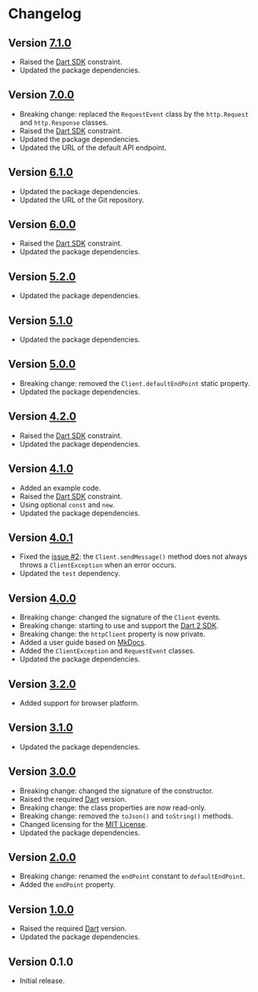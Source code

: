 # Changelog

## Version [7.1.0](https://github.com/cedx/free-mobile.dart/compare/v7.0.0...v7.1.0)
- Raised the [Dart SDK](https://dart.dev/tools/sdk) constraint.
- Updated the package dependencies.

## Version [7.0.0](https://github.com/cedx/free-mobile.dart/compare/v6.1.0...v7.0.0)
- Breaking change: replaced the `RequestEvent` class by the `http.Request` and `http.Response` classes.
- Raised the [Dart SDK](https://dart.dev/tools/sdk) constraint.
- Updated the package dependencies.
- Updated the URL of the default API endpoint.

## Version [6.1.0](https://github.com/cedx/free-mobile.dart/compare/v6.0.0...v6.1.0)
- Updated the package dependencies.
- Updated the URL of the Git repository.

## Version [6.0.0](https://github.com/cedx/free-mobile.dart/compare/v5.2.0...v6.0.0)
- Raised the [Dart SDK](https://dart.dev/tools/sdk) constraint.
- Updated the package dependencies.

## Version [5.2.0](https://github.com/cedx/free-mobile.dart/compare/v5.1.0...v5.2.0)
- Updated the package dependencies.

## Version [5.1.0](https://github.com/cedx/free-mobile.dart/compare/v5.0.0...v5.1.0)
- Updated the package dependencies.

## Version [5.0.0](https://github.com/cedx/free-mobile.dart/compare/v4.2.0...v5.0.0)
- Breaking change: removed the `Client.defaultEndPoint` static property.
- Updated the package dependencies.

## Version [4.2.0](https://github.com/cedx/free-mobile.dart/compare/v4.1.0...v4.2.0)
- Raised the [Dart SDK](https://dart.dev/tools/sdk) constraint.
- Updated the package dependencies.

## Version [4.1.0](https://github.com/cedx/free-mobile.dart/compare/v4.0.1...v4.1.0)
- Added an example code.
- Raised the [Dart SDK](https://dart.dev/tools/sdk) constraint.
- Using optional `const` and `new`.
- Updated the package dependencies.

## Version [4.0.1](https://github.com/cedx/free-mobile.dart/compare/v4.0.0...v4.0.1)
- Fixed the [issue #2](https://github.com/cedx/free-mobile.dart/issues/2): the `Client.sendMessage()` method does not always throws a `ClientException` when an error occurs.
- Updated the `test` dependency.

## Version [4.0.0](https://github.com/cedx/free-mobile.dart/compare/v3.2.0...v4.0.0)
- Breaking change: changed the signature of the `Client` events.
- Breaking change: starting to use and support the [Dart 2 SDK](https://dart.dev/tools/sdk).
- Breaking change: the `httpClient` property is now private.
- Added a user guide based on [MkDocs](http://www.mkdocs.org).
- Added the `ClientException` and `RequestEvent` classes.
- Updated the package dependencies.

## Version [3.2.0](https://github.com/cedx/free-mobile.dart/compare/v3.1.0...v3.2.0)
- Added support for browser platform.

## Version [3.1.0](https://github.com/cedx/free-mobile.dart/compare/v3.0.0...v3.1.0)
- Updated the package dependencies.

## Version [3.0.0](https://github.com/cedx/free-mobile.dart/compare/v2.0.0...v3.0.0)
- Breaking change: changed the signature of the constructor.
- Raised the required [Dart](https://dart.dev) version.
- Breaking change: the class properties are now read-only.
- Breaking change: removed the `toJson()` and `toString()` methods.
- Changed licensing for the [MIT License](https://opensource.org/licenses/MIT).
- Updated the package dependencies.

## Version [2.0.0](https://github.com/cedx/free-mobile.dart/compare/v1.0.0...v2.0.0)
- Breaking change: renamed the `endPoint` constant to `defaultEndPoint`.
- Added the `endPoint` property.

## Version [1.0.0](https://github.com/cedx/free-mobile.dart/compare/v0.1.0...v1.0.0)
- Raised the required [Dart](https://dart.dev) version.
- Updated the package dependencies.

## Version 0.1.0
- Initial release.
